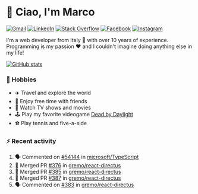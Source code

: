 # 👋 Ciao, I'm Marco

[![Gmail](https://img.shields.io/badge/Gmail-%23BB001B?style=flat-square&logo=gmail&logoColor=white)](mailto:gremo1982@gmail.com)
[![LinkedIn](https://img.shields.io/badge/LinkedIn-%230e76a8?style=flat-square&logo=linkedin)](https://www.linkedin.com/in/marco-polichetti)
[![Stack Overflow](https://img.shields.io/stackexchange/stackoverflow/r/220180?style=flat&logo=stackoverflow&label=Stack%20Overflow&color=%23F47F24)](https://stackoverflow.com/users/220180)
[![Facebook](https://img.shields.io/badge/-Facebook-%234267B2?style=flat-square&logo=facebook&logoColor=white)](https://www.facebook.com/marco.poliketti)
[![Instagram](https://img.shields.io/badge/-Instagram-%23C13584?style=flat-square&logo=instagram&logoColor=white)](https://www.instagram.com/marco.gremo)

I'm a web developer from Italy 🍕 with over 10 years of experience. Programming is my passion ❤️ and I couldn't imagine doing anything else in my life!

[![GitHub stats](https://github-readme-stats.vercel.app/api?username=gremo&show_icons=true&rank_icon=github&theme=transparent)](https://github.com/anuraghazra/github-readme-stats)

### 📅 Hobbies

- ✈️ Travel and explore the world
- 🍻 Enjoy free time with friends
- 🎥 Watch TV shows and movies
- 🕹️ Play my favorite videogame [Dead by Daylight](https://deadbydaylight.com)
- ⚽ Play tennis and five-a-side

### ⚡ Recent activity

<!--START_SECTION:activity-->
1. 🗣 Commented on [#54144](https://github.com/microsoft/TypeScript/issues/54144#issuecomment-1679709636) in [microsoft/TypeScript](https://github.com/microsoft/TypeScript)
2. 🎉 Merged PR [#376](https://github.com/gremo/react-directus/pull/376) in [gremo/react-directus](https://github.com/gremo/react-directus)
3. 🎉 Merged PR [#385](https://github.com/gremo/react-directus/pull/385) in [gremo/react-directus](https://github.com/gremo/react-directus)
4. 🎉 Merged PR [#387](https://github.com/gremo/react-directus/pull/387) in [gremo/react-directus](https://github.com/gremo/react-directus)
5. 🗣 Commented on [#383](https://github.com/gremo/react-directus/pull/383#issuecomment-1666548627) in [gremo/react-directus](https://github.com/gremo/react-directus)
<!--END_SECTION:activity-->
